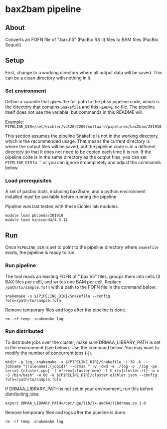 # bax2bam pipeline


## About

Converts an FOFN file of ".bax.h5" (PacBio RS II) files to BAM files (PacBio Sequel)


## Setup

First, change to a working directory where all output data will be saved. This can be a clean directory with nothing in
it.


### Set environment

Define a variable that gives the full path to the pbsv pipeline code, which is the directory that contains `Snakefile`
and this `README.md` file. The pipeline itself does not use the variable, but commands in this README will.

Example:
`PIPELINE_DIR=/net/eichler/vol26/7200/software/pipelines/bax2bam/201910`

This section assumes the pipeline Snakefile is not in the working directory, which is the recommended usage. That means the
current directory is where the output files will be saved, but the pipeline code is in
a different directory so that it does not need to be copied each time it is run. If the pipeline code is in the same
directory as the output files, you can set `PIPELINE_DIR` to '.' or you can ignore it completely and adjust the commands
below.

### Load prerequisites

A set of pacbio tools, including bax2bam, and a python environment installed must be available before
running the pipeline.

Pipeline was last tested with these Eichler lab modules:
```
module load pbconda/201910
module load miniconda/4.5.11
```

## Run

Once `PIPELINE_DIR` is set to point to the pipeline directory where `Snakefile` exists, the pipeline is ready to run.


### Run pipeline

The tool reads an existing FOFN of ".bax.h5" files, groups them into cells (3 BAX files per cell), and writes one BAM
per cell. Replace `/path/to/sample.fofn` with a path to the FOFN file in the command below:

`snakemake -s ${PIPELINE_DIR}/Snakefile --config fofn=/path/to/sample.fofn`

Remove temporary files and logs after the pipeline is done.

`rm -rf temp .snakemake log`


### Run distributed

To distribute jobs over the cluster, make sure DRMAA_LIBRARY_PATH is set in the environment (see below). Use the command
below. You may want to modify the number of concurrent jobs (-j).

`mkdir -p log; snakemake -s ${PIPELINE_DIR}/Snakefile -j 30 -k --jobname "{rulename}.{jobid}" --drmaa " -V -cwd -e ./log -o ./log -pe serial {cluster.cpu} -l mfree={cluster.mem} -l h_rt={cluster.rt} -w n -S /bin/bash" -w 60 -u ${PIPELINE_DIR}/cluster.eichler.json --config fofn=/path/to/sample.fofn`

If DRMAA_LIBRARY_PATH is not set in your environment, run this before distributing jobs:

`export DRMAA_LIBRARY_PATH=/opt/uge/lib/lx-amd64/libdrmaa.so.1.0`

Remove temporary files and logs after the pipeline is done.

`rm -rf temp .snakemake log`
